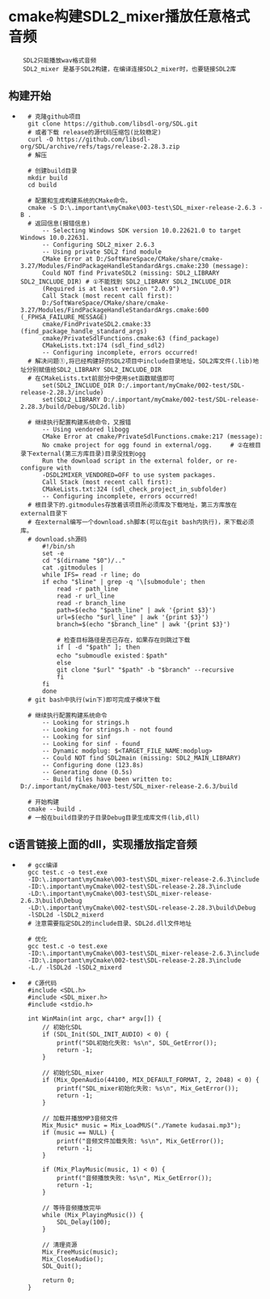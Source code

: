 # cmake构建SDL2_mixer播放任意格式音频
```
    SDL2只能播放wav格式音频
    SDL2_mixer 是基于SDL2构建，在编译连接SDL2_mixer时，也要链接SDL2库
```
## 构建开始
* ```
    # 克隆github项目
    git clone https://github.com/libsdl-org/SDL.git
    # 或者下载 release的源代码压缩包(比较稳定)
    curl -O https://github.com/libsdl-org/SDL/archive/refs/tags/release-2.28.3.zip
    # 解压

    # 创建build目录
    mkdir build
    cd build

    # 配置和生成构建系统的CMake命令。
    cmake -S D:\.important\myCmake\003-test\SDL_mixer-release-2.6.3 -B .
    # 返回信息(报错信息)
        -- Selecting Windows SDK version 10.0.22621.0 to target Windows 10.0.22631.
        -- Configuring SDL2_mixer 2.6.3
        -- Using private SDL2 find module
        CMake Error at D:/SoftWareSpace/CMake/share/cmake-3.27/Modules/FindPackageHandleStandardArgs.cmake:230 (message):
        Could NOT find PrivateSDL2 (missing: SDL2_LIBRARY SDL2_INCLUDE_DIR) # ①不能找到 SDL2_LIBRARY SDL2_INCLUDE_DIR
        (Required is at least version "2.0.9")
        Call Stack (most recent call first):
        D:/SoftWareSpace/CMake/share/cmake-3.27/Modules/FindPackageHandleStandardArgs.cmake:600 (_FPHSA_FAILURE_MESSAGE)
        cmake/FindPrivateSDL2.cmake:33 (find_package_handle_standard_args)
        cmake/PrivateSdlFunctions.cmake:63 (find_package)
        CMakeLists.txt:174 (sdl_find_sdl2)
        -- Configuring incomplete, errors occurred!
    # 解决问题①,将已经构建好的SDL2项目中include目录地址，SDL2库文件(.lib)地址分别赋值给SDL2_LIBRARY SDL2_INCLUDE_DIR
    # 在CMakeLists.txt前部分中使用set函数赋值即可
        set(SDL2_INCLUDE_DIR D:/.important/myCmake/002-test/SDL-release-2.28.3/include)
        set(SDL2_LIBRARY D:/.important/myCmake/002-test/SDL-release-2.28.3/build/Debug/SDL2d.lib)

    # 继续执行配置构建系统命令，又报错
        -- Using vendored libogg
        CMake Error at cmake/PrivateSdlFunctions.cmake:217 (message):
        No cmake project for ogg found in external/ogg.     # ②在根目录下external(第三方库目录)目录没找到ogg 
        Run the download script in the external folder, or re-configure with
        -DSDL2MIXER_VENDORED=OFF to use system packages.
        Call Stack (most recent call first):
        CMakeLists.txt:324 (sdl_check_project_in_subfolder)
        -- Configuring incomplete, errors occurred!
    # 根目录下的.gitmodules存放着该项目所必须库及下载地址，第三方库放在external目录下
    # 在external编写一个download.sh脚本(可以在git bash内执行)，来下载必须库。
    # download.sh源码
        #!/bin/sh
        set -e
        cd "$(dirname "$0")/.."
        cat .gitmodules |
        while IFS= read -r line; do
        if echo "$line" | grep -q '\[submodule'; then
            read -r path_line
            read -r url_line
            read -r branch_line
            path=$(echo "$path_line" | awk '{print $3}')
            url=$(echo "$url_line" | awk '{print $3}')
            branch=$(echo "$branch_line" | awk '{print $3}')
            
            # 检查目标路径是否已存在，如果存在则跳过下载
            if [ -d "$path" ]; then
            echo "submoudle existed：$path"
            else
            git clone "$url" "$path" -b "$branch" --recursive
            fi
        fi
        done
    # git bash中执行(win下)即可完成子模块下载

    # 继续执行配置构建系统命令
        -- Looking for strings.h
        -- Looking for strings.h - not found
        -- Looking for sinf
        -- Looking for sinf - found
        -- Dynamic modplug: $<TARGET_FILE_NAME:modplug>
        -- Could NOT find SDL2main (missing: SDL2_MAIN_LIBRARY)
        -- Configuring done (123.8s)
        -- Generating done (0.5s)
        -- Build files have been written to: D:/.important/myCmake/003-test/SDL_mixer-release-2.6.3/build

    # 开始构建
    cmake --build .
    # 一般在build目录的子目录Debug目录生成库文件(lib,dll)

## c语言链接上面的dll，实现播放指定音频
* ```
    # gcc编译
    gcc test.c -o test.exe 
    -ID:\.important\myCmake\003-test\SDL_mixer-release-2.6.3\include
    -ID:\.important\myCmake\002-test\SDL-release-2.28.3\include
    -LD:\.important\myCmake\003-test\SDL_mixer-release-2.6.3\build\Debug
    -LD:\.important\myCmake\002-test\SDL-release-2.28.3\build\Debug
    -lSDL2d -lSDL2_mixerd
    # 注意需要指定SDL2的include目录、SDL2d.dll文件地址

    # 优化
    gcc test.c -o test.exe 
    -ID:\.important\myCmake\003-test\SDL_mixer-release-2.6.3\include
    -ID:\.important\myCmake\002-test\SDL-release-2.28.3\include
    -L./ -lSDL2d -lSDL2_mixerd
* ```
    # C源代码
    #include <SDL.h>
    #include <SDL_mixer.h>
    #include <stdio.h>

    int WinMain(int argc, char* argv[]) {
        // 初始化SDL
        if (SDL_Init(SDL_INIT_AUDIO) < 0) {
            printf("SDL初始化失败: %s\n", SDL_GetError());
            return -1;
        }

        // 初始化SDL_mixer
        if (Mix_OpenAudio(44100, MIX_DEFAULT_FORMAT, 2, 2048) < 0) {
            printf("SDL_mixer初始化失败: %s\n", Mix_GetError());
            return -1;
        }

        // 加载并播放MP3音频文件
        Mix_Music* music = Mix_LoadMUS("./Yamete kudasai.mp3");
        if (music == NULL) {
            printf("音频文件加载失败: %s\n", Mix_GetError());
            return -1;
        }

        if (Mix_PlayMusic(music, 1) < 0) {
            printf("音频播放失败: %s\n", Mix_GetError());
            return -1;
        }

        // 等待音频播放完毕
        while (Mix_PlayingMusic()) {
            SDL_Delay(100);
        }

        // 清理资源
        Mix_FreeMusic(music);
        Mix_CloseAudio();
        SDL_Quit();

        return 0;
    }